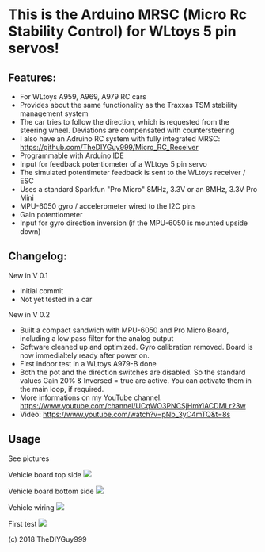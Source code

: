 # This is the Arduino MRSC (Micro Rc Stability Control) for WLtoys 5 pin servos!
## Features:
- For WLtoys A959, A969, A979 RC cars
- Provides about the same functionality as the Traxxas TSM stability management system
- The car tries to follow the direction, which is requested from the steering wheel. Deviations are compensated with countersteering
- I also have an Adruino RC system with fully integrated MRSC: https://github.com/TheDIYGuy999/Micro_RC_Receiver
- Programmable with Arduino IDE
- Input for feedback potentiometer of a WLtoys 5 pin servo
- The simulated potentimeter feedback is sent to the WLtoys receiver / ESC
- Uses a standard Sparkfun "Pro Micro" 8MHz, 3.3V or an 8MHz, 3.3V Pro Mini
- MPU-6050 gyro / accelerometer wired to the I2C pins
- Gain potentiometer
- Input for gyro direction inversion (if the MPU-6050 is mounted upside down)

## Changelog:

New in V 0.1
- Initial commit
- Not yet tested in a car

New in V 0.2
- Built a compact sandwich with MPU-6050 and Pro Micro Board, including a low pass filter for the analog output
- Software cleaned up and optimized. Gyro calibration removed. Board is now immedialtely ready after power on.
- First indoor test in a WLtoys A979-B done
- Both the pot and the direction switches are disabled. So the standard values Gain 20% & Inversed = true are active. You can activate them in the main loop, if required.
- More informations  on my YouTube channel: https://www.youtube.com/channel/UCqWO3PNCSjHmYiACDMLr23w
- Video: https://www.youtube.com/watch?v=pNb_3yC4mTQ&t=8s

## Usage

See pictures

Vehicle board top side
![](https://github.com/TheDIYGuy999/MRSC_Adapter_WLtoys_5Pin_Servo/blob/master/Top.jpg)

Vehicle board bottom side
![](https://github.com/TheDIYGuy999/MRSC_Adapter_WLtoys_5Pin_Servo/blob/master/Bottom.jpg)

Vehicle wiring
![](https://github.com/TheDIYGuy999/MRSC_Adapter_WLtoys_5Pin_Servo/blob/master/Vehicle_wiring.jpg)

First test
![](https://github.com/TheDIYGuy999/MRSC_Adapter_WLtoys_5Pin_Servo/blob/master/wiring.jpg)

(c) 2018 TheDIYGuy999
